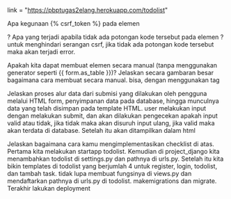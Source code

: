 link = "https://pbptugas2elang.herokuapp.com/todolist"

Apa kegunaan {% csrf_token %} pada elemen <form>? Apa yang terjadi apabila tidak ada potongan kode tersebut pada elemen <form>?
untuk menghindari serangan csrf, jika tidak ada potongan kode tersebut maka akan terjadi error.
  
Apakah kita dapat membuat elemen <form> secara manual (tanpa menggunakan generator seperti {{ form.as_table }})? Jelaskan secara gambaran besar bagaimana cara membuat <form> secara manual.
bisa, dengan menggunakan tag
  
Jelaskan proses alur data dari submisi yang dilakukan oleh pengguna melalui HTML form, penyimpanan data pada database, hingga munculnya data yang telah disimpan pada template HTML.
user melakukan input dengan melakukan submit, dan akan dilakukan pengecekan apakah input valid atau tidak, jika tidak maka akan disuruh input ulang, jika valid maka akan terdata di database. Setelah itu akan ditampilkan dalam html
  
Jelaskan bagaimana cara kamu mengimplementasikan checklist di atas.
Pertama kita melakukan startapp todolist. Kemudian di project_django kita menambahkan todolist di settings.py dan pathnya di urls.py. Setelah itu kita bikin templates di todolist yang berjumlah 4 untuk register, login, todolist, dan tambah task. tidak lupa membuat fungsinya di views.py dan mendaftarkan pathnya di urls.py di todolist. makemigrations dan migrate. Terakhir lakukan deployment
  
